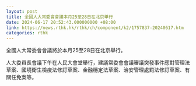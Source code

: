 ```yaml
---
layout: post
title: 全國人大常委會會議本月25至28日在北京舉行
date: 2024-06-17 20:52:43.000000000 +08:00
link: https://news.rthk.hk/rthk/ch/component/k2/1757837-20240617.htm
categories: rthk
---
```


全國人大常委會會議將於本月25至28日在北京舉行。

人大委員長會議下午在人民大會堂舉行，建議常委會會議審議突發事件應對管理法草案、國境衛生檢疫法修訂草案、金融穩定法草案、治安管理處罰法修訂草案、有關任免案等。
